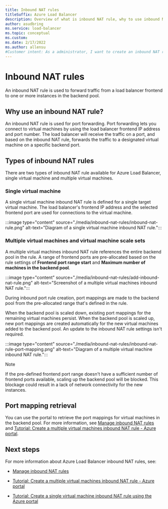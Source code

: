 ```yaml
---
title: Inbound NAT rules
titleSuffix: Azure Load Balancer
description: Overview of what is inbound NAT rule, why to use inbound NAT rule, and how to use inbound NAT rule.
author: asudbring
ms.service: load-balancer
ms.topic: conceptual
ms.custom:
ms.date: 2/17/2022
ms.author: allensu
#Customer intent: As a administrator, I want to create an inbound NAT rule so that I can forward a port to a virtual machine in the backend pool of an Azure Load Balancer.
---
```


# Inbound NAT rules

An inbound NAT rule is used to forward traffic from a load balancer frontend to one or more instances in the backend pool.

## Why use an inbound NAT rule?

An inbound NAT rule is used for port forwarding. Port forwarding lets you connect to virtual machines by using the load balancer frontend IP address and port number. The load balancer will receive the traffic on a port, and based on the inbound NAT rule, forwards the traffic to a designated virtual machine on a specific backend port. 

## Types of inbound NAT rules

There are two types of inbound NAT rule available for Azure Load Balancer, single virtual machine and multiple virtual machines.

### Single virtual machine

A single virtual machine inbound NAT rule is defined for a single target virtual machine. The load balancer's frontend IP address and the selected frontend port are used for connections to the virtual machine.

:::image type="content" source="./media/inbound-nat-rules/inbound-nat-rule.png" alt-text="Diagram of a single virtual machine inbound NAT rule.":::

### Multiple virtual machines and virtual machine scale sets

A multiple virtual machines inbound NAT rule references the entire backend pool in the rule. A range of frontend ports are pre-allocated based on the rule settings of **Frontend port range start** and **Maximum number of machines in the backend pool**.

:::image type="content" source="./media/inbound-nat-rules/add-inbound-nat-rule.png" alt-text="Screenshot of a multiple virtual machines inbound NAT rule.":::

During inbound port rule creation, port mappings are made to the backend pool from the pre-allocated range that's defined in the rule.

When the backend pool is scaled down, existing port mappings for the remaining virtual machines persist. When the backend pool is scaled up, new port mappings are created automatically for the new virtual machines added to the backend pool. An update to the inbound NAT rule settings isn't required.

:::image type="content" source="./media/inbound-nat-rules/inbound-nat-rule-port-mapping.png" alt-text="Diagram of a multiple virtual machine inbound NAT rule.":::

>[!NOTE]
> If the pre-defined frontend port range doesn't have a sufficient number of frontend ports available, scaling up the backend pool will be blocked. This blockage could result in a lack of network connectivity for the new instances. 

## Port mapping retrieval

You can use the portal to retrieve the port mappings for virtual machines in the backend pool. For more information, see [Manage inbound NAT rules](manage-inbound-nat-rules.md) and [Tutorial: Create a multiple virtual machines inbound NAT rule - Azure portal](tutorial-nat-rule-multi-instance-portal.md).

## Next steps

For more information about Azure Load Balancer inbound NAT rules, see:

* [Manage inbound NAT rules](manage-inbound-nat-rules.md)

* [Tutorial: Create a multiple virtual machines inbound NAT rule - Azure portal](tutorial-nat-rule-multi-instance-portal.md)

* [Tutorial: Create a single virtual machine inbound NAT rule using the Azure portal](tutorial-load-balancer-port-forwarding-portal.md)


